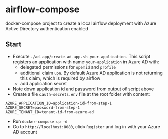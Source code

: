 # airflow-compose

docker-compose project to create a local airflow deployment with Azure Active Directory authentication enabled

## Start

- Execute `./ad-app/create-ad-app.sh your-application`. This script registers an application with name `your-application` in Azure AD with:
    - delegated permissions for `openid` and `profile`
    - additional claim `upn`. By default Azure AD application is not returning this claim, which is required by airflow
    - add application secret
- Note down application id and password from output of script above
- Create a file `oauth-secrets.env` file at the root folder with content:

```
AZURE_APPLICATION_ID=application-id-from-step-1
AZURE_SECRET=password-from-step-1
AZURE_TENANT_ID=tenant-id-from-azure-ad
```

- Run `docker-compose up -d`
- Go to `http://localhost:8080`, click `Register` and log in with your Azure AD account
